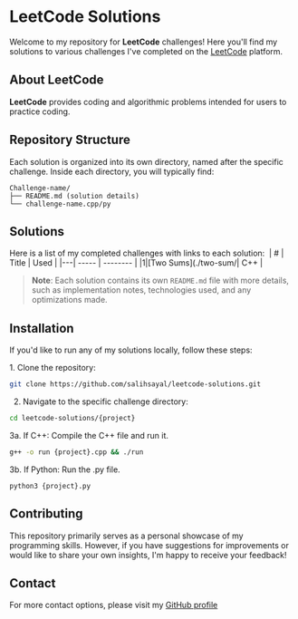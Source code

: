 # LeetCode Solutions

Welcome to my repository for **LeetCode** challenges! Here you'll find my solutions to various challenges I've completed on the [LeetCode](https://leetcode.com/problemset/) platform.

## About LeetCode

**LeetCode** provides coding and algorithmic problems intended for users to practice coding.

## Repository Structure

Each solution is organized into its own directory, named after the specific challenge. Inside each directory, you will typically find:

```
Challenge-name/
├── README.md (solution details)
└── challenge-name.cpp/py
```

## Solutions 

Here is a list of my completed challenges with links to each solution: 
| # | Title | Used |
|---| ----- | -------- |
|1|[Two Sums](./two-sum/| C++ |

> **Note**: Each solution contains its own `README.md` file with more details, such as implementation notes, technologies used, and any optimizations made.

## Installation 

If you'd like to run any of my solutions locally, follow these steps:

1. Clone the repository:

```bash
git clone https://github.com/salihsayal/leetcode-solutions.git
```

2. Navigate to the specific challenge directory:

```bash
cd leetcode-solutions/{project}
```

3a. If C++: Compile the C++ file and run it.

```bash
g++ -o run {project}.cpp && ./run
```

3b. If Python: Run the .py file.

```
python3 {project}.py
```

## Contributing

This repository primarily serves as a personal showcase of my programming skills. However, if you have suggestions for improvements or would like to share your own insights, I'm happy to receive your feedback!

## Contact

For more contact options, please visit my [GitHub profile](https://github.com/salihsayal)

